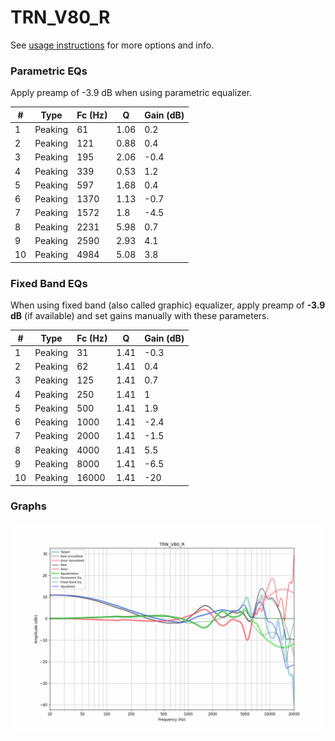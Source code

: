 # TRN_V80_R
See [usage instructions](https://github.com/jaakkopasanen/AutoEq#usage) for more options and info.

### Parametric EQs
Apply preamp of -3.9 dB when using parametric equalizer.

|   # | Type    |   Fc (Hz) |    Q |   Gain (dB) |
|-----|---------|-----------|------|-------------|
|   1 | Peaking |        61 | 1.06 |         0.2 |
|   2 | Peaking |       121 | 0.88 |         0.4 |
|   3 | Peaking |       195 | 2.06 |        -0.4 |
|   4 | Peaking |       339 | 0.53 |         1.2 |
|   5 | Peaking |       597 | 1.68 |         0.4 |
|   6 | Peaking |      1370 | 1.13 |        -0.7 |
|   7 | Peaking |      1572 | 1.8  |        -4.5 |
|   8 | Peaking |      2231 | 5.98 |         0.7 |
|   9 | Peaking |      2590 | 2.93 |         4.1 |
|  10 | Peaking |      4984 | 5.08 |         3.8 |

### Fixed Band EQs
When using fixed band (also called graphic) equalizer, apply preamp of **-3.9 dB** (if available) and set gains manually with these parameters.

|   # | Type    |   Fc (Hz) |    Q |   Gain (dB) |
|-----|---------|-----------|------|-------------|
|   1 | Peaking |        31 | 1.41 |        -0.3 |
|   2 | Peaking |        62 | 1.41 |         0.4 |
|   3 | Peaking |       125 | 1.41 |         0.7 |
|   4 | Peaking |       250 | 1.41 |         1   |
|   5 | Peaking |       500 | 1.41 |         1.9 |
|   6 | Peaking |      1000 | 1.41 |        -2.4 |
|   7 | Peaking |      2000 | 1.41 |        -1.5 |
|   8 | Peaking |      4000 | 1.41 |         5.5 |
|   9 | Peaking |      8000 | 1.41 |        -6.5 |
|  10 | Peaking |     16000 | 1.41 |       -20   |

### Graphs
![](./TRN_V80_R.png)
